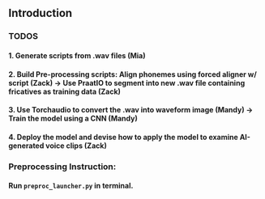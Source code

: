 ## Introduction

### TODOS

#### 1. Generate scripts from .wav files (Mia)
#### 2. Build Pre-processing scripts: Align phonemes using forced aligner w/ script (Zack) -> Use PraatIO to segment into new .wav file containing fricatives as training data (Zack)
#### 3. Use Torchaudio to convert the .wav into waveform image (Mandy) -> Train the model using a CNN (Mandy)
#### 4. Deploy the model and devise how to apply the model to examine AI-generated voice clips (Zack)

### Preprocessing Instruction:

#### Run `preproc_launcher.py` in terminal.